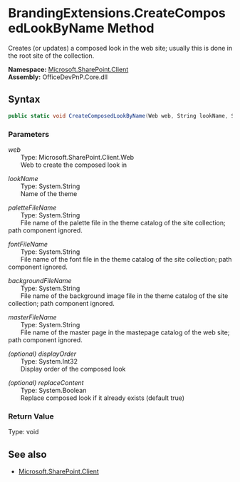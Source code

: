 # BrandingExtensions.CreateComposedLookByName Method  
Creates (or updates) a composed look in the web site; usually this is done in the root site of the collection.  

**Namespace:** [Microsoft.SharePoint.Client](Microsoft.SharePoint.Client.md)  
**Assembly:** OfficeDevPnP.Core.dll  
## Syntax
```C#
public static void CreateComposedLookByName(Web web, String lookName, String paletteFileName, String fontFileName, String backgroundFileName, String masterFileName, Int32 displayOrder, Boolean replaceContent)
```
### Parameters
*web*  
&emsp;&emsp;Type: Microsoft.SharePoint.Client.Web  
&emsp;&emsp;Web to create the composed look in  

*lookName*  
&emsp;&emsp;Type: System.String  
&emsp;&emsp;Name of the theme  

*paletteFileName*  
&emsp;&emsp;Type: System.String  
&emsp;&emsp;File name of the palette file in the theme catalog of the site collection; path component ignored.  

*fontFileName*  
&emsp;&emsp;Type: System.String  
&emsp;&emsp;File name of the font file in the theme catalog of the site collection; path component ignored.  

*backgroundFileName*  
&emsp;&emsp;Type: System.String  
&emsp;&emsp;File name of the background image file in the theme catalog of the site collection; path component ignored.  

*masterFileName*  
&emsp;&emsp;Type: System.String  
&emsp;&emsp;File name of the master page in the mastepage catalog of the web site; path component ignored.  

*(optional) displayOrder*  
&emsp;&emsp;Type: System.Int32  
&emsp;&emsp;Display order of the composed look  

*(optional) replaceContent*  
&emsp;&emsp;Type: System.Boolean  
&emsp;&emsp;Replace composed look if it already exists (default true)  

### Return Value
Type: void  

## See also
- [Microsoft.SharePoint.Client](Microsoft.SharePoint.Client.md)

